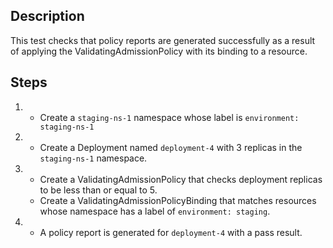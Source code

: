 ## Description

This test checks that policy reports are generated successfully as a result of applying the ValidatingAdmissionPolicy with its binding to a resource.

## Steps

1.  - Create a `staging-ns-1` namespace whose label is `environment: staging-ns-1`
1.  - Create a Deployment named `deployment-4` with 3 replicas in the `staging-ns-1` namespace.
1.  - Create a ValidatingAdmissionPolicy that checks deployment replicas to be less than or equal to 5.
    - Create a ValidatingAdmissionPolicyBinding that matches resources whose namespace has a label of `environment: staging`.
1.  - A policy report is generated for `deployment-4` with a pass result.
